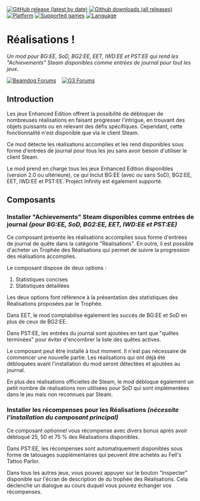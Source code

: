 [![GitHub release (latest by date)](https://img.shields.io/github/v/release/Argent77/A7-Achievements?color=darkred&include_prereleases&label=latest%20release)](https://github.com/Argent77/A7-Achievements/releases/latest)
[![Github downloads (all releases)](https://img.shields.io/github/downloads/Argent77/A7-Achievements/total.svg?color=gold)](https://github.com/Argent77/A7-Achievements/releases)
[![Platform](https://img.shields.io/static/v1?label=platform&message=Windows%20%7C%20macOS%20%7C%20Linux%20%7C%20Project%20Infinity&color=informational)](https://github.com/Argent77/A7-Achievements/releases/latest)
[![Supported games](https://img.shields.io/static/v1?label=supported%20games&message=BG%3AEE%20%7C%20SoD%20%7C%20BG2%3AEE%20%7C%20EET%20%7C%20IWD%3AEE%20%7C%20PST%3AEE&color=indigo)](https://github.com/Argent77/A7-Achievements)
[![Language](https://img.shields.io/static/v1?label=language&message=English&color=limegreen)](https://github.com/Argent77/A7-Achievements)

# Réalisations !
*Un mod pour BG:EE, SoD, BG2:EE, EET, IWD:EE et PST:EE qui rend les "Achievements" Steam disponibles comme entrées de journal pour tout les jeux.*

[![Beamdog Forums](https://img.shields.io/static/v1?label=Discussion&message=Beamdog%20Forums&color=444&labelColor=eee&style=for-the-badge)](https://forums.beamdog.com/discussion/82630/mod-achievements-for-everyone "Beamdog Forums")
&nbsp;&nbsp;
[![G3 Forums](https://img.shields.io/static/v1?label=Discussion&message=G3%20Forums&color=3b45a3&labelColor=eee&style=for-the-badge)](https://www.gibberlings3.net/forums/topic/33035-achievements-for-everyone/ "The Gibberlings Three Forums")

## Introduction

Les jeux Enhanced Edition offrent la possibilité de débloquer de nombreuses réalisations en faisant progresser l'intrigue, en trouvant des objets puissants ou en relevant des défis spécifiques. Cependant, cette fonctionnalité n'est disponible que via le client Steam.

Ce mod détecte les réalisations accomplies et les rend disponibles sous forme d'entrées de journal pour tous les jeu sans avoir besoin d'utiliser le client Steam.

Le mod prend en charge tous les jeux Enhanced Edition disponibles (version 2.0 ou ultérieure), ce qui inclut BG:EE (avec ou sans SoD), BG2:EE, EET, IWD:EE et PST:EE. Project Infinity est également supporté.

## Composants

### Installer "Achievements" Steam disponibles comme entrées de journal *(pour BG:EE, SoD, BG2:EE, EET, IWD:EE et PST:EE)*

Ce composant présente les réalisations accomplies sous forme d'entrées de journal de quête dans la catégorie "Réalisations". En outre, il est possible d'acheter un Trophée des Réalisations qui permet de suivre la progression des réalisations accomplies.

Le composant dispose de deux options :

1. Statistiques concises
2. Statistiques détaillées

Les deux options font référence à la présentation des statistiques des Réalisations proposées par le Trophée.

Dans EET, le mod comptabilise également les succès de BG:EE et SoD en plus de ceux de BG2:EE.

Dans PST:EE, les entrées du journal sont ajoutées en tant que "quêtes terminées" pour éviter d'encombrer la liste des quêtes actives.

Le composant peut être installé à tout moment. Il n'est pas nécessaire de commencer une nouvelle partie. Les réalisations qui ont déjà été débloquées avant l'installation du mod seront détectées et ajoutées au journal.

En plus des réalisations officielles de Steam, le mod débloque également un petit nombre de réalisations non utilisées pour SoD qui sont implémentées dans le jeu mais non reconnues par Steam.

### Installer les récompenses pour les Réalisations *(nécessite l'installation du composant principal)*

Ce composant optionnel vous récompense avec divers bonus après avoir débloqué 25, 50 et 75 % des Réalisations disponibles.

Dans PST:EE, les récompenses sont automatiquement disponibles sous forme de tatouages supplémentaires qui peuvent être achetés au Fell's Tattoo Parlor.

Dans tous les autres jeux, vous pouvez appuyer sur le bouton "Inspecter" disponible sur l'écran de description de du trophée des Réalisations. Cela déclenche un dialogue au cours duquel vous pouvez échanger vos récompenses.